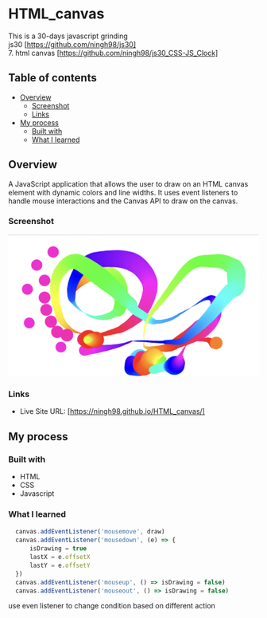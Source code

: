 # HTML_canvas

This is a 30-days javascript grinding  
js30 [https://github.com/ningh98/js30]    
7. html canvas [https://github.com/ningh98/js30_CSS-JS_Clock]

## Table of contents

- [Overview](#overview)
  - [Screenshot](#screenshot)
  - [Links](#links)
- [My process](#my-process)
  - [Built with](#built-with)
  - [What I learned](#what-i-learned)


## Overview

 A JavaScript application that allows the user to draw on an HTML canvas element with dynamic colors and line widths. It uses event listeners to handle mouse interactions and the Canvas API to draw on the canvas.

### Screenshot

![](./screenshot.png)

### Links

- Live Site URL: [https://ningh98.github.io/HTML_canvas/]

## My process

### Built with

- HTML
- CSS
- Javascript



### What I learned


```js
  canvas.addEventListener('mousemove', draw)
  canvas.addEventListener('mousedown', (e) => {
      isDrawing = true
      lastX = e.offsetX
      lastY = e.offsetY
  })
  canvas.addEventListener('mouseup', () => isDrawing = false)
  canvas.addEventListener('mouseout', () => isDrawing = false)
```
use even listener to change condition based on different action


